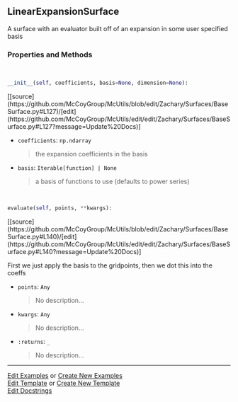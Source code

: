 ## <a id="McUtils.Zachary.Surfaces.BaseSurface.LinearExpansionSurface">LinearExpansionSurface</a>
A surface with an evaluator built off of an expansion in some user specified basis

### Properties and Methods
<a id="McUtils.Zachary.Surfaces.BaseSurface.LinearExpansionSurface.__init__" class="docs-object-method">&nbsp;</a> 
```python
__init__(self, coefficients, basis=None, dimension=None): 
```
<div class="docs-source-link" markdown="1">
[[source](https://github.com/McCoyGroup/McUtils/blob/edit/Zachary/Surfaces/BaseSurface.py#L127)/[edit](https://github.com/McCoyGroup/McUtils/edit/edit/Zachary/Surfaces/BaseSurface.py#L127?message=Update%20Docs)]
</div>


- `coefficients`: `np.ndarray`
    >the expansion coefficients in the basis
- `basis`: `Iterable[function] | None`
    >a basis of functions to use (defaults to power series)

<a id="McUtils.Zachary.Surfaces.BaseSurface.LinearExpansionSurface.evaluate" class="docs-object-method">&nbsp;</a> 
```python
evaluate(self, points, **kwargs): 
```
<div class="docs-source-link" markdown="1">
[[source](https://github.com/McCoyGroup/McUtils/blob/edit/Zachary/Surfaces/BaseSurface.py#L140)/[edit](https://github.com/McCoyGroup/McUtils/edit/edit/Zachary/Surfaces/BaseSurface.py#L140?message=Update%20Docs)]
</div>

First we just apply the basis to the gridpoints, then we dot this into the coeffs
- `points`: `Any`
    >No description...
- `kwargs`: `Any`
    >No description...
- `:returns`: `_`
    >No description...





___

[Edit Examples](https://github.com/McCoyGroup/McUtils/edit/edit/ci/examples/McUtils/Zachary/Surfaces/BaseSurface/LinearExpansionSurface.md) or 
[Create New Examples](https://github.com/McCoyGroup/McUtils/new/edit/?filename=ci/examples/McUtils/Zachary/Surfaces/BaseSurface/LinearExpansionSurface.md) <br/>
[Edit Template](https://github.com/McCoyGroup/McUtils/edit/edit/ci/docs/McUtils/Zachary/Surfaces/BaseSurface/LinearExpansionSurface.md) or 
[Create New Template](https://github.com/McCoyGroup/McUtils/new/edit/?filename=ci/docs/templates/McUtils/Zachary/Surfaces/BaseSurface/LinearExpansionSurface.md) <br/>
[Edit Docstrings](https://github.com/McCoyGroup/McUtils/edit/edit/McUtils/Zachary/Surfaces/BaseSurface.py?message=Update%20Docs)